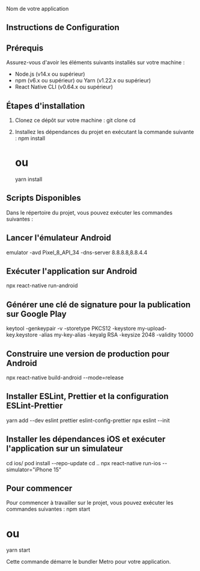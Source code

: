 Nom de votre application

Instructions de Configuration
--------------------------

Prérequis
---------
Assurez-vous d'avoir les éléments suivants installés sur votre machine :
- Node.js (v14.x ou supérieur)
- npm (v6.x ou supérieur) ou Yarn (v1.22.x ou supérieur)
- React Native CLI (v0.64.x ou supérieur)

Étapes d'installation
----------------------
1. Clonez ce dépôt sur votre machine :
   git clone <lien-du-repo>
   cd <nom-du-repo>

2. Installez les dépendances du projet en exécutant la commande suivante :
   npm install
   # ou
   yarn install

Scripts Disponibles
--------------------
Dans le répertoire du projet, vous pouvez exécuter les commandes suivantes :

Lancer l'émulateur Android
---------------------------
emulator -avd Pixel_8_API_34 -dns-server 8.8.8.8,8.8.4.4

Exécuter l'application sur Android
-----------------------------------
npx react-native run-android

Générer une clé de signature pour la publication sur Google Play
------------------------------------------------------------------
keytool -genkeypair -v -storetype PKCS12 -keystore my-upload-key.keystore -alias my-key-alias -keyalg RSA -keysize 2048 -validity 10000

Construire une version de production pour Android
-------------------------------------------------
npx react-native build-android --mode=release

Installer ESLint, Prettier et la configuration ESLint-Prettier
--------------------------------------------------------------
yarn add --dev eslint prettier eslint-config-prettier
npx eslint --init

Installer les dépendances iOS et exécuter l'application sur un simulateur
--------------------------------------------------------------------------
cd ios/
pod install --repo-update
cd ..
npx react-native run-ios --simulator="iPhone 15"

Pour commencer
--------------
Pour commencer à travailler sur le projet, vous pouvez exécuter les commandes suivantes :
npm start
# ou
yarn start

Cette commande démarre le bundler Metro pour votre application.
